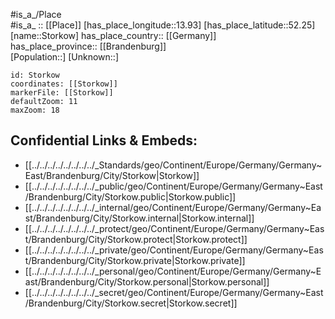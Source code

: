 ﻿---
location: [52.25,13.93] 
mapzoom: [7,12] 
mapmarker: city 
type: City
tags:
- geo/City


SpocWebEntityId: 34597
isDeleted: false
confidential: public

---
#is_a_/Place  
#is_a_ :: [[Place]] 
[has_place_longitude::13.93] 
[has_place_latitude::52.25] 
[name::Storkow] 
has_place_country:: [[Germany]]  
has_place_province:: [[Brandenburg]]  
[Population::] 
[Unknown::] 


```leaflet
id: Storkow
coordinates: [[Storkow]] 
markerFile: [[Storkow]] 
defaultZoom: 11 
maxZoom: 18
```


## Confidential Links & Embeds: 
- [[../../../../../../../../_Standards/geo/Continent/Europe/Germany/Germany~East/Brandenburg/City/Storkow|Storkow]] 
- [[../../../../../../../../_public/geo/Continent/Europe/Germany/Germany~East/Brandenburg/City/Storkow.public|Storkow.public]] 
- [[../../../../../../../../_internal/geo/Continent/Europe/Germany/Germany~East/Brandenburg/City/Storkow.internal|Storkow.internal]] 
- [[../../../../../../../../_protect/geo/Continent/Europe/Germany/Germany~East/Brandenburg/City/Storkow.protect|Storkow.protect]] 
- [[../../../../../../../../_private/geo/Continent/Europe/Germany/Germany~East/Brandenburg/City/Storkow.private|Storkow.private]] 
- [[../../../../../../../../_personal/geo/Continent/Europe/Germany/Germany~East/Brandenburg/City/Storkow.personal|Storkow.personal]] 
- [[../../../../../../../../_secret/geo/Continent/Europe/Germany/Germany~East/Brandenburg/City/Storkow.secret|Storkow.secret]] 
